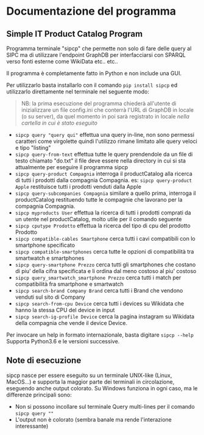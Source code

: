 # Documentazione del programma

## Simple IT Product Catalog Program

Programma terminale "sipcp" che permette non solo di fare delle query al SIPC ma
di utilizzare l'endpoint GraphDB per interfacciarsi con SPARQL verso fonti esterne
come WikiData etc.. etc..

Il programma è completamente fatto in Python e non include una GUI.

Per utilizzarlo basta installarlo con il comando `pip install sipcp` ed utilizzarlo
direttamente nel terminale nel seguente modo:

> NB: la prima esecuzione del programma chiederà all'utente di inizializzare un file
> config.ini che conterrà l'URL di GraphDB in locale (o su server), da quel momento
> in poi sarà registrato in locale *nella cartella in cui è stato eseguito*

- `sipcp query "query qui"` effettua una query in-line, non sono permessi caratteri come virgolette
  quindi l'utilizzo rimane limitato alle query veloci e tipo "listing"
- `sipcp query-from-text` effettua tutte le query prendendole da un file di testo chiamato "do.txt"
  il file deve essere nella directory in cui si sta attualmente per eseguire il programma sipcp
- `sipcp query-product Compagnia` interroga il productCatalog alla ricerca di tutti i prodotti dalla
  compagnia Compagnia. es: `sipcp query-product Apple` restituisce tutti i prodotti venduti dalla Apple
- `sipcp query-subcompanies Compagnia` similare a quello prima, interroga il productCatalog restituendo
  tutte le compagnie che lavorano per la compagnia Compagnia.
- `sipcp myproducts User` effettua la ricerca di tutti i prodotti comprati da un utente nel productCatalog,
  molto utile per il comando seguente
- `sipcp cputype Prodotto` effettua la ricerca del tipo di cpu del prodotto Prodotto
- `sipcp compatible-cables Smartphone` cerca tutti i cavi compatibili con lo smartphone specificato
- `sipcp compatible-smartphones` cerca tutte le opzioni di compatibilità tra smartwatch e smartphones
- `sipcp query-smartphone Prezzo` cerca tutti gli smartphones che costano di piu' della cifra specificata
  e li ordina dal meno costoso al piu' costoso
- `sipcp query_smartwatch_smartphone Prezzo` cerca tutti i match per compatibilità fra smartphone e smartwatch
- `sipcp search-brand Company Brand` cerca tutti i Brand che vendono venduti sul sito di Company
- `sipcp search-from-cpu Device` cerca tutti i devices su Wikidata che hanno la stessa CPU del
  device in input
- `sipcp search-ig-profile Device` cerca la pagina instagram su Wikidata della compagnia che vende
  il device Device.

Per invocare un help in formato internazionale, basta digitare `sipcp --help`
Supporta Python3.6 e le versioni successive.

## Note di esecuzione

sipcp nasce per essere eseguito su un terminale UNIX-like (Linux, MacOS...) e supporta 
la maggior parte dei terminali in circolazione, eseguendo anche output colorato.
Su Windows funziona in ogni caso, ma le differenze principali sono:

- Non si possono incollare sul terminale Query multi-lines per il comando `sipcp query ""`
- L'output non è colorato (sembra banale ma rende l'interazione interessante)

